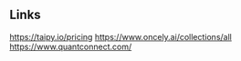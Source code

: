 ## Links

https://taipy.io/pricing
https://www.oncely.ai/collections/all
https://www.quantconnect.com/
